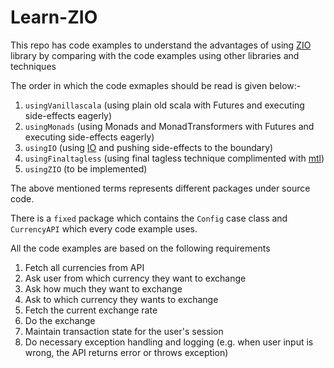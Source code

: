 # Learn-ZIO

This repo has code examples to understand the advantages of using [ZIO](https://scalaz.github.io/scalaz-zio/) library
by comparing with the code examples using other libraries and techniques

The order in which the code exmaples should be read is given below:-
1. `usingVanillascala` (using plain old scala with Futures and executing side-effects eagerly)
2. `usingMonads` (using Monads and MonadTransformers with Futures and executing side-effects eagerly)
3. `usingIO` (using [IO](https://typelevel.org/cats-effect/datatypes/io.html) and pushing side-effects to the boundary)
4. `usingFinaltagless` (using final tagless technique complimented with [mtl](https://typelevel.org/cats-mtl/))
5. `usingZIO` (to be implemented) 

The above mentioned terms represents different packages under source code.

There is a `fixed` package which contains the `Config` case class and `CurrencyAPI` which every code example uses.
 
All the code examples are based on the following requirements

1. Fetch all currencies from API
2. Ask user from which currency they want to exchange
3. Ask how much they want to exchange
4. Ask to which currency they wants to exchange
5. Fetch the current exchange rate
6. Do the exchange
7. Maintain transaction state for the user's session
8. Do necessary exception handling and logging (e.g. when user input is wrong, the API returns error or throws exception)